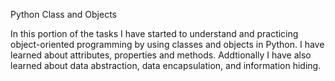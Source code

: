Python Class and Objects

In this portion of the tasks I have started to understand and  practicing object-oriented programming by using classes and objects in Python. I have learned about attributes, properties and methods. Addtionally I have also learned about data abstraction, data encapsulation, and information hiding. 
